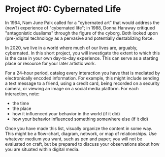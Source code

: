 # Project #0: Cybernated Life

In 1964, Nam June Paik called for a "cybernated art" that would address the (new?) experience of "cybernated life"; in 1988, Donna Haraway critiqued "antagonistic dualisms" through the figure of the cyborg. Both looked upon (pre-)digital technology as a pervasive and potentially destablizing force.

In 2020, we live in a world where much of our lives are, arguably, cybernated. In this short project, you will investigate the extent to which this is the case in your own day-to-day experience. This can serve as a starting place or resource for your later artistic work.

For a 24-hour period, catalog every interaction you have that is mediated by electronically encoded information. For example, this might include sending a text message to a friend, using a credit card, being recorded on a security camera, or viewing an image on a social media platform. For each interaction, note:

- the time
- the place
- how it influenced your behavior in the world (if it did)
- how your behavior influenced something somewhere else (if it did)

Once you have made this list, visually organize the content in some way. This might be a flow-chart, diagram, network, or map of relationships. Use whatever medium you want, such as pen and paper; you will not be evaluated on craft, but be prepared to discuss your observations about how you are situated within digital media.


<!--

Discussion: freedom or control? prescriptive protocol or subversive reimaginer?

-->

